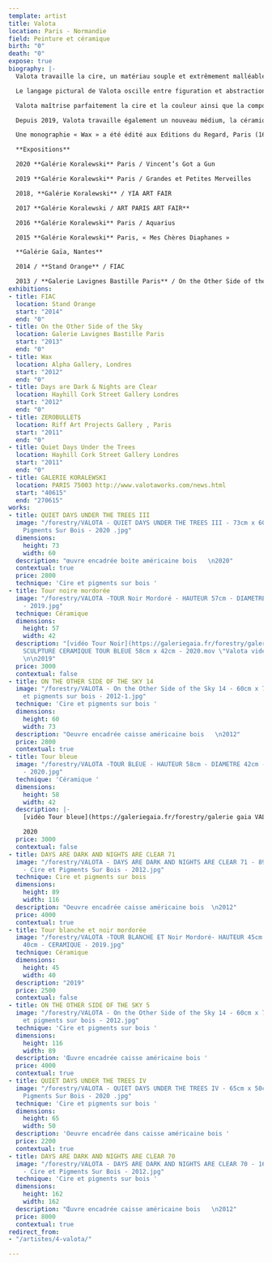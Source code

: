 ```yaml
---
template: artist
title: Valota
location: Paris - Normandie
field: Peinture et céramique
birth: "0"
death: "0"
expose: true
biography: |-
  Valota travaille la cire, un matériau souple et extrêmement malléable qu’il utilise comme un véritable virtuose. La cire offre toute sa délicatesse et sa transparence au toucher de la flamme de son chalumeau. Elle absorbe les couleurs, les transcende, elle est vivante et sensuelle. Avec la cire, la texture et les couleurs interagissent subtilement, invitant le peintre à observer et à choisir. C’est le secret de Valota, son privilège. Il procède comme un biologiste ou un alchimiste qui regarde la substance réagir, dans l’attente d’être surpris, de voir une réaction qui déterminera la forme de son travail.

  Le langage pictural de Valota oscille entre figuration et abstraction. Les tonalités sont obtenues avec des harmonies où la lumière joue avec l’obscurité. La matière lisse et épaisse de la couche picturale compose l’ossature du tableau. Cette façon de procéder rappelle le délicat travail des artistes de la Renaissance et de la technique de tempera à l’œuf, en glacis successifs. Les couleurs semblent donc conspirer dans des accords chromatiques remarquables.

  Valota maîtrise parfaitement la cire et la couleur ainsi que la composition, la libérant de toute l’influence optique habituelle de la peinture. C’est probablement ce qui fait l’originalité de son travail.

  Depuis 2019, Valota travaille également un nouveau médium, la céramique, qui lui ouvre de nouveaux horizons tant sur la forme que sur les couleurs.

  Une monographie « Wax » a été édité aux Editions du Regard, Paris (160 pages, 185 illustrations, bilingue Français – Anglais – Préface Henri-François Debailleux)

  **Expositions**

  2020 **Galérie Koralewski** Paris / Vincent’s Got a Gun

  2019 **Galérie Koralewski** Paris / Grandes et Petites Merveilles

  2018, **Galérie Koralewski** / YIA ART FAIR

  2017 **Galérie Koralewski / ART PARIS ART FAIR**

  2016 **Galérie Koralewski** Paris / Aquarius

  2015 **Galérie Koralewski** Paris, « Mes Chères Diaphanes »

  **Galérie Gaïa, Nantes**

  2014 / **Stand Orange** / FIAC

  2013 / **Galerie Lavignes Bastille Paris** / On the Other Side of the Sky
exhibitions:
- title: FIAC
  location: Stand Orange
  start: "2014"
  end: "0"
- title: On the Other Side of the Sky
  location: Galerie Lavignes Bastille Paris
  start: "2013"
  end: "0"
- title: Wax
  location: Alpha Gallery, Londres
  start: "2012"
  end: "0"
- title: Days are Dark & Nights are Clear
  location: Hayhill Cork Street Gallery Londres
  start: "2012"
  end: "0"
- title: ZEROBULLET$
  location: Riff Art Projects Gallery , Paris
  start: "2011"
  end: "0"
- title: Quiet Days Under the Trees
  location: Hayhill Cork Street Gallery Londres
  start: "2011"
  end: "0"
- title: GALERIE KORALEWSKI
  location: PARIS 75003 http://www.valotaworks.com/news.html
  start: "40615"
  end: "270615"
works:
- title: QUIET DAYS UNDER THE TREES III
  image: "/forestry/VALOTA - QUIET DAYS UNDER THE TREES III - 73cm x 60cm - Cire et
    Pigments Sur Bois - 2020 .jpg"
  dimensions:
    height: 73
    width: 60
  description: "œuvre encadrée boite américaine bois   \n2020"
  contextual: true
  price: 2800
  technique: 'Cire et pigments sur bois '
- title: Tour noire mordorée
  image: "/forestry/VALOTA -TOUR Noir Mordoré - HAUTEUR 57cm - DIAMETRE 42cm - CERAMIQUE
    - 2019.jpg"
  technique: Céramique
  dimensions:
    height: 57
    width: 42
  description: "[vidéo Tour Noir](https://galeriegaia.fr/forestry/galerie gaia VALOTA
    SCULPTURE CERAMIQUE TOUR BLEUE 58cm x 42cm - 2020.mov \"Valota vidéo Tour Noir\")
    \n\n2019"
  price: 3000
  contextual: false
- title: ON THE OTHER SIDE OF THE SKY 14
  image: "/forestry/VALOTA - On the Other Side of the Sky 14 - 60cm x 73cm - Cire
    et pigments sur bois - 2012-1.jpg"
  technique: 'Cire et pigments sur bois '
  dimensions:
    height: 60
    width: 73
  description: "Oeuvre encadrée caisse américaine bois   \n2012"
  price: 2800
  contextual: true
- title: Tour bleue
  image: "/forestry/VALOTA -TOUR BLEUE - HAUTEUR 58cm - DIAMETRE 42cm - CERAMIQUE
    - 2020.jpg"
  technique: 'Céramique '
  dimensions:
    height: 58
    width: 42
  description: |-
    [vidéo Tour bleue](https://galeriegaia.fr/forestry/galerie gaia VALOTA SCULPTURE CERAMIQUE TOUR BLEUE 58cm x 42cm - 2020.mov "Valota tour bleue")

    2020
  price: 3000
  contextual: false
- title: DAYS ARE DARK AND NIGHTS ARE CLEAR 71
  image: "/forestry/VALOTA - DAYS ARE DARK AND NIGHTS ARE CLEAR 71 - 89cm x 116cm
    - Cire et Pigments Sur Bois - 2012.jpg"
  technique: Cire et pigments sur bois
  dimensions:
    height: 89
    width: 116
  description: "Oeuvre encadrée caisse américaine bois  \n2012"
  price: 4000
  contextual: true
- title: Tour blanche et noir mordorée
  image: "/forestry/VALOTA -TOUR BLANCHE ET Noir Mordoré- HAUTEUR 45cm - DIAMETRE
    40cm - CERAMIQUE - 2019.jpg"
  technique: Céramique
  dimensions:
    height: 45
    width: 40
  description: "2019"
  price: 2500
  contextual: false
- title: ON THE OTHER SIDE OF THE SKY 5
  image: "/forestry/VALOTA - On the Other Side of the Sky 14 - 60cm x 73cm - Cire
    et pigments sur bois - 2012.jpg"
  technique: 'Cire et pigments sur bois '
  dimensions:
    height: 116
    width: 89
  description: 'Œuvre encadrée caisse américaine bois '
  price: 4000
  contextual: true
- title: QUIET DAYS UNDER THE TREES IV
  image: "/forestry/VALOTA - QUIET DAYS UNDER THE TREES IV - 65cm x 50cm - Cire et
    Pigments Sur Bois - 2020 .jpg"
  technique: 'Cire et pigments sur bois '
  dimensions:
    height: 65
    width: 50
  description: 'Oeuvre encadrée dans caisse américaine bois '
  price: 2200
  contextual: true
- title: DAYS ARE DARK AND NIGHTS ARE CLEAR 70
  image: "/forestry/VALOTA - DAYS ARE DARK AND NIGHTS ARE CLEAR 70 - 162cm x 162cm
    - Cire et Pigments Sur Bois - 2012.jpg"
  technique: 'Cire et pigments sur bois '
  dimensions:
    height: 162
    width: 162
  description: "Œuvre encadrée caisse américaine bois   \n2012"
  price: 8000
  contextual: true
redirect_from:
- "/artistes/4-valota/"

---
```


